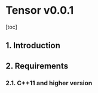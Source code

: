 # Tensor<Grid> v0.0.1
<!-- # <font color=red>Tensor</font><font color=green>\<</font><font color=yellow>Grid</font><font color=green>></font> -->

[toc]

## 1. Introduction

## 2. Requirements

### 2.1. C++11 and higher version 

